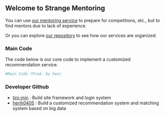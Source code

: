## Welcome to Strange Mentoring

You can use [our mentoring service](https://math-huns.github.io/Strange-Mentoring/main.html) to prepare for competitions, etc., but to find mentors due to lack of experience.

Or you can explore [our repository](https://github.com/Math-Huns/Strange-Mentoring) to see how our services are organized.

### Main Code

The code below is our core code to implement a customized recommendation service.

```python
#Main Code (Prod. by heo)
```

### Developer Github

- [tini-min](https://github.com/tini-min) : Build site framework and login system
- [herjh0405](https://github.com/herjh0405) : Build a customized recommendation system and matching system based on big data